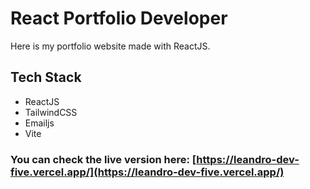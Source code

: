 # React Portfolio Developer
Here is my portfolio website made with ReactJS.

## Tech Stack
- ReactJS
- TailwindCSS
- Emailjs
- Vite

### You can check the live version here: [https://leandro-dev-five.vercel.app/](https://leandro-dev-five.vercel.app/) 